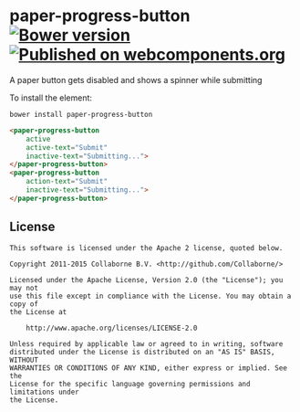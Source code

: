 paper-progress-button [![Bower version](https://badge.fury.io/bo/paper-progress-button.svg)](http://badge.fury.io/bo/paper-progress-button) [![Published on webcomponents.org](https://img.shields.io/badge/webcomponents.org-published-blue.svg)](https://www.webcomponents.org/Collaborne/paper-progress-button)
=========

A paper button gets disabled and shows a spinner while submitting

To install the element:

`bower install paper-progress-button`

<!--
```
<custom-element-demo>
  <template>
    <link rel="import" href="paper-progress-button.html">
    <next-code-block></next-code-block>
  </template>
</custom-element-demo>
```
-->
```html
<paper-progress-button
    active
    active-text="Submit"
    inactive-text="Submitting...">
</paper-progress-button>
<paper-progress-button
    action-text="Submit"
    inactive-text="Submitting...">
</paper-progress-button>
```

## License

    This software is licensed under the Apache 2 license, quoted below.

    Copyright 2011-2015 Collaborne B.V. <http://github.com/Collaborne/>

    Licensed under the Apache License, Version 2.0 (the "License"); you may not
    use this file except in compliance with the License. You may obtain a copy of
    the License at

        http://www.apache.org/licenses/LICENSE-2.0

    Unless required by applicable law or agreed to in writing, software
    distributed under the License is distributed on an "AS IS" BASIS, WITHOUT
    WARRANTIES OR CONDITIONS OF ANY KIND, either express or implied. See the
    License for the specific language governing permissions and limitations under
    the License.
